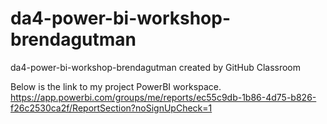 # da4-power-bi-workshop-brendagutman
da4-power-bi-workshop-brendagutman created by GitHub Classroom

Below is the link to my project PowerBI workspace.
https://app.powerbi.com/groups/me/reports/ec55c9db-1b86-4d75-b826-f26c2530ca2f/ReportSection?noSignUpCheck=1

